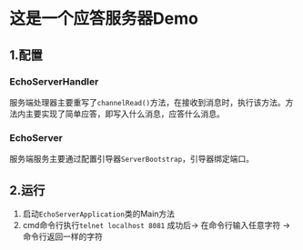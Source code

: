 # 这是一个应答服务器Demo

## 1.配置

### EchoServerHandler

服务端处理器主要重写了`channelRead()`方法，在接收到消息时，执行该方法。方法内主要实现了简单应答，即写入什么消息，应答什么消息。

### EchoServer

服务端服务主要通过配置引导器`ServerBootstrap`，引导器绑定端口。

## 2.运行

1. 启动`EchoServerApplication`类的Main方法
2. cmd命令行执行`telnet localhost 8081` 成功后-> 在命令行输入任意字符 -> 命令行返回一样的字符





